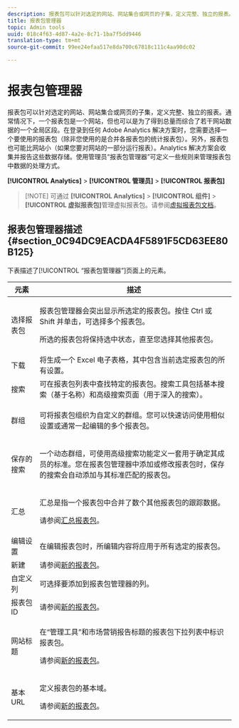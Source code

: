 ```yaml
---
description: 报表包可以针对选定的网站、网站集合或网页的子集，定义完整、独立的报表。通常情况下，一个报表包是一个网站，但也可以是为了得到总量而综合了若干网站数据的一个全局区段。在登录到任何 Adobe Analytics 解决方案时，您需要选择一个要使用的报表包（除非您使用的是合并各报表包的统计报表包）。另外，报表包也可能比网站小（如果您要对网站的一部分运行报表）。Analytics 解决方案会收集并报告这些数据存储。使用管理员“报表包管理器”可定义一些规则来管理报表包中数据的处理方式。
title: 报表包管理器
topic: Admin tools
uuid: 018c4f63-4d87-4a2e-8c71-1ba7f5dd9446
translation-type: tm+mt
source-git-commit: 99ee24efaa517e8da700c67818c111c4aa90dc02

---
```



# 报表包管理器

报表包可以针对选定的网站、网站集合或网页的子集，定义完整、独立的报表。通常情况下，一个报表包是一个网站，但也可以是为了得到总量而综合了若干网站数据的一个全局区段。在登录到任何 Adobe Analytics 解决方案时，您需要选择一个要使用的报表包（除非您使用的是合并各报表包的统计报表包）。另外，报表包也可能比网站小（如果您要对网站的一部分运行报表）。Analytics 解决方案会收集并报告这些数据存储。使用管理员“报表包管理器”可定义一些规则来管理报表包中数据的处理方式。

**[!UICONTROL Analytics]** &gt; **[!UICONTROL 管理员]** &gt; **[!UICONTROL 报表包]**

> [!NOTE] 可通过 **[!UICONTROL Analytics]** &gt; **[!UICONTROL 组件]** &gt; **[!UICONTROL 虚拟报表包]**&#x200B;管理虚拟报表包。请参阅[虚拟报表包文档](/help/components/vrs/vrs-about.md)。

## 报表包管理器描述 {#section_0C94DC9EACDA4F5891F5CD63EE80B125}

下表描述了[!UICONTROL “报表包管理器”]页面上的元素。

<table id="table_F739FBD8DB8D409E916F12F61C5953D0"> 
 <thead> 
  <tr> 
   <th colname="col1" class="entry"> 元素 </th> 
   <th colname="col2" class="entry"> 描述 </th> 
  </tr> 
 </thead>
 <tbody> 
  <tr> 
   <td colname="col1"> <span class="wintitle"> 选择报表包</span> </td> 
   <td colname="col2"> <p><span class="wintitle">报表包管理器</span>会突出显示所选定的报表包。按住 <span class="uicontrol">Ctrl </span>或 <span class="uicontrol">Shift </span>并单击，可选择多个报表包。 </p> <p>所选的报表包将保持选中状态，直至您选择其他报表包。 </p> </td> 
  </tr> 
  <tr> 
   <td colname="col1"> <span class="wintitle"> 下载</span> </td> 
   <td colname="col2"> 将生成一个 Excel 电子表格，其中包含当前选定报表包的所有设置。 </td> 
  </tr> 
  <tr> 
   <td colname="col1"> <span class="wintitle"> 搜索</span> </td> 
   <td colname="col2"> 可在报表包列表中查找特定的报表包。搜索工具包括基本搜索（基于名称）和高级搜索页面（用于深入的搜索）。 </td> 
  </tr> 
  <tr> 
   <td colname="col1"> <span class="wintitle">群组 </span> </td> 
   <td colname="col2"> <p>可将报表包组织为自定义的群组。您可以快速访问使用相似设置或通常一起编辑的多个报表包。 </p> </td> 
  </tr> 
  <tr> 
   <td colname="col1"> <span class="wintitle"> 保存的搜索</span> </td> 
   <td colname="col2"> <p>一个动态群组，可使用<span class="wintitle">高级搜索</span>功能定义一套用于确定其成员的标准。您在<span class="wintitle">报表包管理器</span>中添加或修改报表包时，<span class="wintitle">保存的搜索</span>会自动添加与其标准匹配的报表包。 </p> </td> 
  </tr> 
  <tr> 
   <td colname="col1"> <span class="wintitle"> 汇总</span> </td> 
   <td colname="col2"> <p>汇总是指一个报表包中合并了数个其他报表包的跟踪数据。 </p> <p>请参阅<a href="/help/admin/c-manage-report-suites/rollup-report-suite.md">汇总报表包</a>。 </p> </td> 
  </tr> 
  <tr> 
   <td colname="col1"> <span class="wintitle"> 编辑设置</span> </td> 
   <td colname="col2"> 在编辑报表包时，所编辑内容将应用于所有选定的报表包。 </td> 
  </tr> 
  <tr> 
   <td colname="col1"> <span class="wintitle"> 新建</span> </td> 
   <td colname="col2">请参阅<a href="/help/admin/c-manage-report-suites/c-new-report-suite/new-report-suite.md">新的报表包</a>。 </td> 
  </tr> 
  <tr> 
   <td colname="col1"> <span class="wintitle"> 自定义列</span> </td> 
   <td colname="col2">可选择要添加到<span class="wintitle">报表包管理器</span>的列。 </td> 
  </tr> 
  <tr> 
   <td colname="col1"> <span class="wintitle"> 报表包 ID</span> </td> 
   <td colname="col2">请参阅<a href="/help/admin/c-manage-report-suites/c-new-report-suite/new-report-suite.md">新的报表包</a>。 </td> 
  </tr> 
  <tr> 
   <td colname="col1"> <span class="wintitle"> 网站标题</span> </td> 
   <td colname="col2"> <p>在“管理工具”和市场营销报告标题的报表包下拉列表中标识报表包。 </p> <p>请参阅<a href="/help/admin/c-manage-report-suites/c-new-report-suite/new-report-suite.md">新的报表包</a>。 </p> </td> 
  </tr> 
  <tr> 
   <td colname="col1"> <span class="wintitle"> 基本 URL</span> </td> 
   <td colname="col2"> <p>定义报表包的基本域。 </p> <p>请参阅<a href="/help/admin/c-manage-report-suites/c-new-report-suite/new-report-suite.md">新的报表包</a>。 </p> </td> 
  </tr> 
 </tbody> 
</table>

